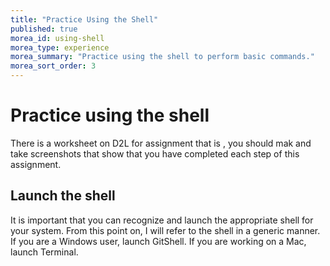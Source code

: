 ```yaml
---
title: "Practice Using the Shell"
published: true
morea_id: using-shell
morea_type: experience
morea_summary: "Practice using the shell to perform basic commands."
morea_sort_order: 3
---
```


# Practice using the shell
There is a worksheet on D2L for assignment that is , you should mak and take screenshots that show that you have completed each step of this assignment.  

## Launch the shell
It is important that you can recognize and launch the appropriate shell for your system. From this point on, I will refer to the shell in a generic manner.  If you are a Windows user, launch GitShell.  If you are working on a Mac, launch Terminal.

##
